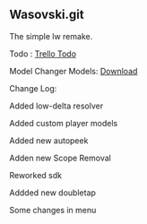 ## Wasovski.git
The simple lw remake.

Todo :
[Trello Todo](https://trello.com/b/0WHSo9bJ/wasovskigit)

Model Changer Models:
[Download](http://www.filedropper.com/csgo_13)

Change Log:

Added low-delta resolver

Added custom player models

Added new autopeek

Adden new Scope Removal

Reworked sdk

Addded new doubletap

Some changes in menu
